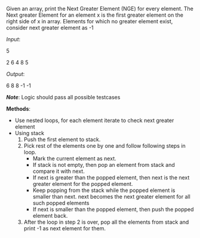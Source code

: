 Given an array, print the Next Greater Element (NGE) for every element. The Next greater Element for an element x is the first greater element on the right side of x in array. Elements for which no greater element exist, consider next greater element as -1

*Input*:

5

2 6 4 8 5


*Output*:

6 8 8 -1 -1



__*Note*__: Logic should pass all possible testcases



**Methods**:
- Use nested loops, for each element iterate to check next greater element
- Using stack
  1. Push the first element to stack.
  2. Pick rest of the elements one by one and follow following steps in loop. 
     * Mark the current element as next.
     * If stack is not empty, then pop an element from stack and compare it with next.
     * If next is greater than the popped element, then next is the next greater element for the popped element.
     * Keep popping from the stack while the popped element is smaller than next. next becomes the next greater element for all such popped elements
     * If next is smaller than the popped element, then push the popped element back.
  3. After the loop in step 2 is over, pop all the elements from stack and print -1 as next element for them.
